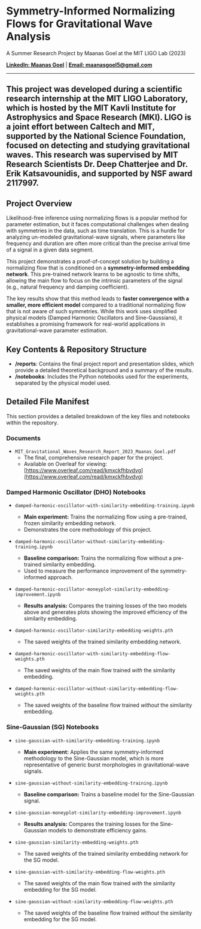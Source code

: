 # Symmetry-Informed Normalizing Flows for Gravitational Wave Analysis

A Summer Research Project by Maanas Goel at the MIT LIGO Lab (2023)

[**LinkedIn: Maanas Goel**](https://www.linkedin.com/in/maanas-goel/) | [**Email: maanasgoel5@gmail.com**](mailto:maanasgoel5@gmail.com)

---
This project was developed during a scientific research internship at the MIT LIGO Laboratory, which is hosted by the MIT Kavli Institute for Astrophysics and Space Research (MKI). LIGO is a joint effort between Caltech and MIT, supported by the National Science Foundation, focused on detecting and studying gravitational waves. This research was supervised by MIT Research Scientists Dr. Deep Chatterjee and Dr. Erik Katsavounidis, and supported by NSF award 2117997.
---

## Project Overview

Likelihood-free inference using normalizing flows is a popular method for parameter estimation, but it faces computational challenges when dealing with symmetries in the data, such as time translation. This is a hurdle for analyzing un-modeled gravitational-wave signals, where parameters like frequency and duration are often more critical than the precise arrival time of a signal in a given data segment.

This project demonstrates a proof-of-concept solution by building a normalizing flow that is conditioned on a **symmetry-informed embedding network**. This pre-trained network learns to be agnostic to time shifts, allowing the main flow to focus on the intrinsic parameters of the signal (e.g., natural frequency and damping coefficient).

The key results show that this method leads to **faster convergence with a smaller, more efficient model** compared to a traditional normalizing flow that is not aware of such symmetries. While this work uses simplified physical models (Damped Harmonic Oscillators and Sine-Gaussians), it establishes a promising framework for real-world applications in gravitational-wave parameter estimation.

## Key Contents & Repository Structure

-   **/reports**: Contains the final project report and presentation slides, which provide a detailed theoretical background and a summary of the results.
-   **/notebooks**: Includes the Python notebooks used for the experiments, separated by the physical model used.

## Detailed File Manifest

This section provides a detailed breakdown of the key files and notebooks within the repository.

### Documents

-   `MIT_Gravitational_Waves_Research_Report_2023_Maanas_Goel.pdf`
    -   The final, comprehensive research paper for the project.
    -   Available on Overleaf for viewing: [https://www.overleaf.com/read/kmxckfhbvdvg](https://www.overleaf.com/read/kmxckfhbvdvg)

### Damped Harmonic Oscillator (DHO) Notebooks

-   `damped-harmonic-oscillator-with-similarity-embedding-training.ipynb`
    -   **Main experiment:** Trains the normalizing flow using a pre-trained, frozen similarity embedding network.
    -   Demonstrates the core methodology of this project.

-   `damped-harmonic-oscillator-without-similarity-embedding-training.ipynb`
    -   **Baseline comparison:** Trains the normalizing flow without a pre-trained similarity embedding.
    -   Used to measure the performance improvement of the symmetry-informed approach.

-   `damped-harmonic-oscillator-moneyplot-similarity-embedding-improvement.ipynb`
    -   **Results analysis:** Compares the training losses of the two models above and generates plots showing the improved efficiency of the similarity embedding.

-   `damped-harmonic-oscillator-similarity-embedding-weights.pth`
    -   The saved weights of the trained similarity embedding network.

-   `damped-harmonic-oscillator-with-similarity-embedding-flow-weights.pth`
    -   The saved weights of the main flow trained *with* the similarity embedding.

-   `damped-harmonic-oscillator-without-similarity-embedding-flow-weights.pth`
    -   The saved weights of the baseline flow trained *without* the similarity embedding.

### Sine-Gaussian (SG) Notebooks

-   `sine-gaussian-with-similarity-embedding-training.ipynb`
    -   **Main experiment:** Applies the same symmetry-informed methodology to the Sine-Gaussian model, which is more representative of generic burst morphologies in gravitational-wave signals.

-   `sine-gaussian-without-similarity-embedding-training.ipynb`
    -   **Baseline comparison:** Trains a baseline model for the Sine-Gaussian signal.

-   `sine-gaussian-moneyplot-similarity-embedding-improvement.ipynb`
    -   **Results analysis:** Compares the training losses for the Sine-Gaussian models to demonstrate efficiency gains.

-   `sine-gaussian-similarity-embedding-weights.pth`
    -   The saved weights of the trained similarity embedding network for the SG model.

-   `sine-gaussian-with-similarity-embedding-flow-weights.pth`
    -   The saved weights of the main flow trained *with* the similarity embedding for the SG model.

-   `sine-gaussian-without-similarity-embedding-flow-weights.pth`
    -   The saved weights of the baseline flow trained *without* the similarity embedding for the SG model.
